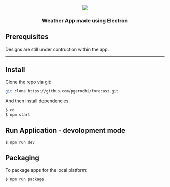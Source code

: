 <p align="center">
    <img src="https://user-images.githubusercontent.com/1335470/33351048-ec7c4f74-d46f-11e7-8562-0a83f2447e84.png">
    <h3 align="center">Weather App made using Electron<br></h3>
</p>

## Prerequisites
Designs are still under contruction within the app.

<hr>

## Install
Clone the repo via git:

```bash
git clone https://github.com/pgerochi/forecast.git
```

And then install dependencies.

```bash
$ cd 
$ npm start
```

## Run Application - devolopment mode

```bash
$ npm run dev
```

## Packaging

To package apps for the local platform:

```bash
$ npm run package
```




